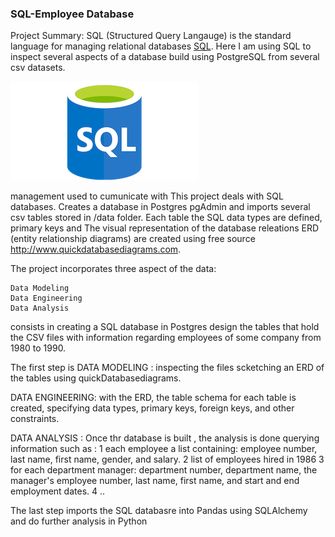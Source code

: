 ### SQL-Employee Database

Project Summary:
SQL (Structured Query Langauge) is the standard language for managing relational databases [SQL](https://en.wikipedia.org/wiki/SQL). Here I am using SQL to inspect several aspects of a database build using PostgreSQL from several csv datasets. 

![](EmployeeSQL/Images/sql_logo.png)

management used to cumunicate with This project deals with SQL databases. Creates a database in Postgres pgAdmin and imports several csv tables stored in /data folder. Each table the SQL data types are defined, primary keys and 
The visual representation of the database releations ERD (entity relationship diagrams) are created using free source http://www.quickdatabasediagrams.com.

The project incorporates three aspect of the data: 

    Data Modeling
    Data Engineering
    Data Analysis

consists in creating a SQL database in Postgres design the tables that hold the CSV files with information regarding employees of some company from 1980 to 1990. 

The first step is DATA MODELING : inspecting the files scketching an ERD of the tables using quickDatabasediagrams. 

DATA ENGINEERING: with the ERD, the table schema for each table is created, specifying data types, primary keys, foreign keys, and other constraints.  

DATA ANALYSIS : Once thr database is built , the analysis is done querying information such as : 
    1 each employee a list containing: employee number, last name, first name, gender, and salary.
    2 list of employees hired in 1986
    3 for each department manager: department number, department name, the manager's employee number, last name, first name, and start and end employment dates.
    4 .. 

The last step  imports the SQL databasre into Pandas using SQLAlchemy and do further analysis in Python 
